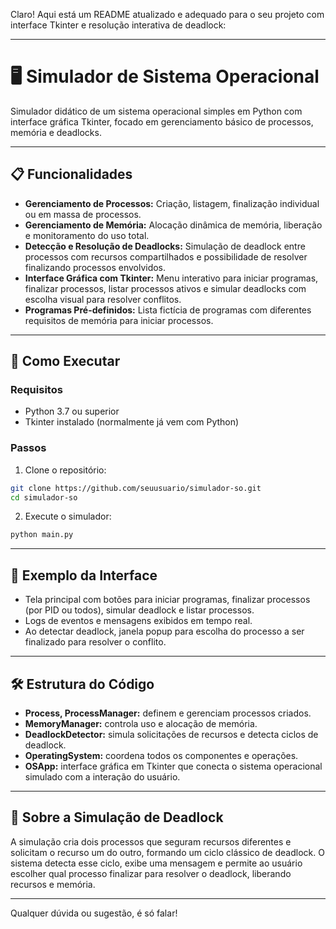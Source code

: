 Claro! Aqui está um README atualizado e adequado para o seu projeto com interface Tkinter e resolução interativa de deadlock:

---

# 🖥️ Simulador de Sistema Operacional

Simulador didático de um sistema operacional simples em Python com interface gráfica Tkinter, focado em gerenciamento básico de processos, memória e deadlocks.

---

## 📋 Funcionalidades

* **Gerenciamento de Processos:** Criação, listagem, finalização individual ou em massa de processos.
* **Gerenciamento de Memória:** Alocação dinâmica de memória, liberação e monitoramento do uso total.
* **Detecção e Resolução de Deadlocks:** Simulação de deadlock entre processos com recursos compartilhados e possibilidade de resolver finalizando processos envolvidos.
* **Interface Gráfica com Tkinter:** Menu interativo para iniciar programas, finalizar processos, listar processos ativos e simular deadlocks com escolha visual para resolver conflitos.
* **Programas Pré-definidos:** Lista fictícia de programas com diferentes requisitos de memória para iniciar processos.

---

## 🚀 Como Executar

### Requisitos

* Python 3.7 ou superior
* Tkinter instalado (normalmente já vem com Python)

### Passos

1. Clone o repositório:

```bash
git clone https://github.com/seuusuario/simulador-so.git
cd simulador-so
```

2. Execute o simulador:

```bash
python main.py
```

---

## 📸 Exemplo da Interface

* Tela principal com botões para iniciar programas, finalizar processos (por PID ou todos), simular deadlock e listar processos.
* Logs de eventos e mensagens exibidos em tempo real.
* Ao detectar deadlock, janela popup para escolha do processo a ser finalizado para resolver o conflito.

---

## 🛠️ Estrutura do Código

* **Process, ProcessManager:** definem e gerenciam processos criados.
* **MemoryManager:** controla uso e alocação de memória.
* **DeadlockDetector:** simula solicitações de recursos e detecta ciclos de deadlock.
* **OperatingSystem:** coordena todos os componentes e operações.
* **OSApp:** interface gráfica em Tkinter que conecta o sistema operacional simulado com a interação do usuário.

---

## 🧪 Sobre a Simulação de Deadlock

A simulação cria dois processos que seguram recursos diferentes e solicitam o recurso um do outro, formando um ciclo clássico de deadlock. O sistema detecta esse ciclo, exibe uma mensagem e permite ao usuário escolher qual processo finalizar para resolver o deadlock, liberando recursos e memória.

---

Qualquer dúvida ou sugestão, é só falar!
